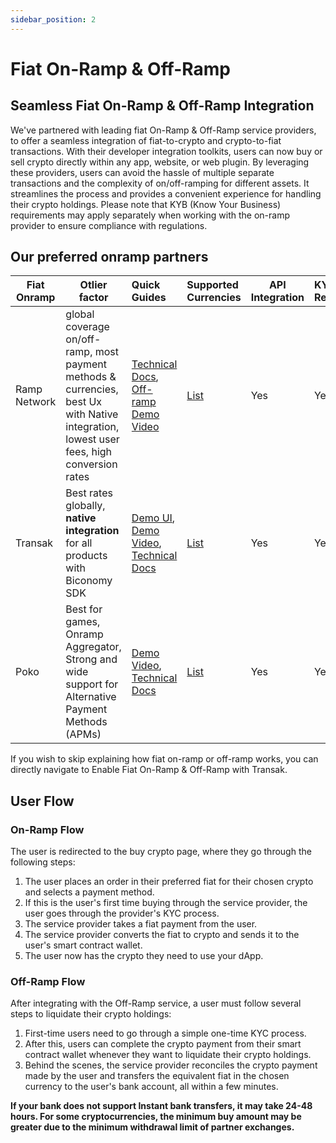 ```yaml
---
sidebar_position: 2
---
```


# Fiat On-Ramp & Off-Ramp

## Seamless Fiat On-Ramp & Off-Ramp Integration

We've partnered with leading fiat On-Ramp & Off-Ramp service providers, to offer a seamless integration of fiat-to-crypto and crypto-to-fiat transactions. With their developer integration toolkits, users can now buy or sell crypto directly within any app, website, or web plugin.
By leveraging these providers, users can avoid the hassle of multiple separate transactions and the complexity of on/off-ramping for different assets. It streamlines the process and provides a convenient experience for handling their crypto holdings. Please note that KYB (Know Your Business) requirements may apply separately when working with the on-ramp provider to ensure compliance with regulations.

## Our preferred onramp partners

| Fiat Onramp  | Otlier factor                                                                                                                            | Quick Guides                                                                                                                                                                                                    | Supported Currencies                                                                                     | API Integration | KYC Required |
| ------------ | ---------------------------------------------------------------------------------------------------------------------------------------- | :-------------------------------------------------------------------------------------------------------------------------------------------------------------------------------------------------------------- | :------------------------------------------------------------------------------------------------------- | --------------- | :----------- |
| Ramp Network | global coverage on/off-ramp, most payment methods & currencies, best Ux with Native integration, lowest user fees, high conversion rates | [Technical Docs](https://docs.ramp.network/), [Off-ramp Demo Video](https://www.youtube.com/watch?v=KSXgmRpl_Pg)                                                                                                | [List](https://support.ramp.network/en/articles/471-supported-fiat-currencies)                           | Yes             | Yes          |
| Transak      | Best rates globally, **native integration** for all products with Biconomy SDK                                                           | [Demo UI](https://transak-biconomy.netlify.app/), [Demo Video](https://www.loom.com/share/90d1473db6cd44879a24c3407bf39789), [Technical Docs](https://docs.biconomy.io/guides/enable-fiat-on-ramp-and-off-ramp) | [List](https://docs.transak.com/docs/fiat-currency-country-payment-method-coverage-plus-fees-and-limits) | Yes             | Yes          |
| Poko         | Best for games, Onramp Aggregator, Strong and wide support for Alternative Payment Methods (APMs)                                        | [Demo Video](https://www.loom.com/share/f3eac5212cb443ed8f9f5e849ccd9287), [Technical Docs](https://pokoapp.gitbook.io/documentation/other-resources/how-to-get-onboarded)                                      | [List](https://docs.pokoapp.xyz/onramp-aggregator/country-and-payment-method-coverage)                   | Yes             | Yes          |

If you wish to skip explaining how fiat on-ramp or off-ramp works, you can directly navigate to Enable Fiat On-Ramp & Off-Ramp with Transak.

## User Flow

### On-Ramp Flow

The user is redirected to the buy crypto page, where they go through the following steps:

1. The user places an order in their preferred fiat for their chosen crypto and selects a payment method.
2. If this is the user's first time buying through the service provider, the user goes through the provider's KYC process.
3. The service provider takes a fiat payment from the user.
4. The service provider converts the fiat to crypto and sends it to the user's smart contract wallet.
5. The user now has the crypto they need to use your dApp.

### Off-Ramp Flow

After integrating with the Off-Ramp service, a user must follow several steps to liquidate their crypto holdings:

1. First-time users need to go through a simple one-time KYC process.
2. After this, users can complete the crypto payment from their smart contract wallet whenever they want to liquidate their crypto holdings.
3. Behind the scenes, the service provider reconciles the crypto payment made by the user and transfers the equivalent fiat in the chosen currency to the user's bank account, all within a few minutes.

**If your bank does not support Instant bank transfers, it may take 24-48 hours. For some cryptocurrencies, the minimum buy amount may be greater due to the minimum withdrawal limit of partner exchanges.**
